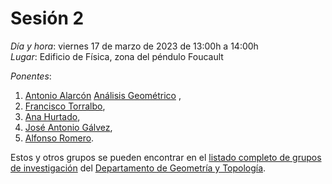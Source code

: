 # Sesión 2

*Día y hora*: viernes 17 de marzo de 2023 de 13:00h a 14:00h  
*Lugar*: Edificio de Física, zona del péndulo Foucault

*Ponentes*:
1. [Antonio Alarcón](https://geometry.ugr.es/informacion/directorio-personal/antonio-alarcon-lopez) [Análisis Geométrico](https://tfg-re-search.github.io/lineas/geom/analisisgeometrico.html) ,
2. [Francisco Torralbo](https://geometry.ugr.es/informacion/directorio-personal/francisco-torralbo-torralbo), 
3. [Ana Hurtado](https://geometry.ugr.es/informacion/directorio-personal/ana-maria-hurtado-cortegana), 
4. [José Antonio Gálvez](https://geometry.ugr.es/informacion/directorio-personal/jose-antonio-galvez-lopez),
5. [Alfonso Romero](https://geometry.ugr.es/informacion/directorio-personal/alfonso-romero-sarabia). 

Estos y otros grupos se pueden encontrar en el [listado completo de grupos de investigación](https://geometry.ugr.es/investigacion/grupos) del [Departamento de Geometría y Topología](https://geometry.ugr.es/).
